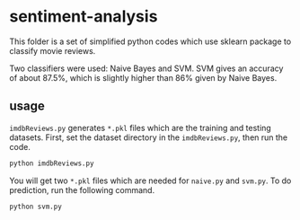 # sentiment-analysis
 
This folder is a set of simplified python codes which use sklearn package 
to classify movie reviews.

Two classifiers were used: Naive Bayes and SVM.
SVM gives an accuracy of about 87.5%, which is slightly higher than 86% given by Naive Bayes.

## usage
`imdbReviews.py` generates `*.pkl` files which are the training and testing datasets.
First, set the dataset directory in the `imdbReviews.py`, then run the code.
```bash
python imdbReviews.py
```

You will get two `*.pkl` files which are needed for `naive.py` and `svm.py`.
To do prediction, run the following command.
```bash
python svm.py
```

